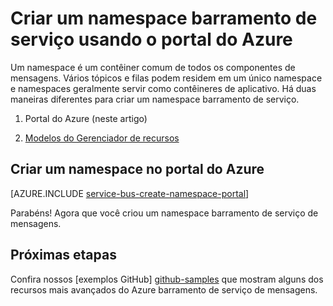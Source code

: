 <properties
    pageTitle="Criar um namespace barramento de serviço no portal Azure | Microsoft Azure"
    description="Para começar a usar barramento de serviço, você precisará de um namespace. Veja aqui como criar uma usando o portal do Azure."
    services="service-bus"
    documentationCenter=".net"
    authors="jtaubensee"
    manager="timlt"
    editor=""/>

<tags
    ms.service="service-bus"
    ms.devlang="tbd"
    ms.topic="get-started-article"
    ms.tgt_pltfrm="dotnet"
    ms.workload="na"
    ms.date="08/22/2016"
    ms.author="jotaub"/>

# <a name="create-a-service-bus-namespace-using-the-azure-portal"></a>Criar um namespace barramento de serviço usando o portal do Azure

Um namespace é um contêiner comum de todos os componentes de mensagens. Vários tópicos e filas podem residem em um único namespace e namespaces geralmente servir como contêineres de aplicativo. Há duas maneiras diferentes para criar um namespace barramento de serviço.

1.  Portal do Azure (neste artigo)

2.  [Modelos do Gerenciador de recursos][create-namespace-using-arm]

## <a name="create-a-namespace-in-the-azure-portal"></a>Criar um namespace no portal do Azure

[AZURE.INCLUDE [service-bus-create-namespace-portal](../../includes/service-bus-create-namespace-portal.md)]

Parabéns! Agora que você criou um namespace barramento de serviço de mensagens.

## <a name="next-steps"></a>Próximas etapas

Confira nossos [exemplos GitHub] [ github-samples] que mostram alguns dos recursos mais avançados do Azure barramento de serviço de mensagens.

[create-namespace-using-arm]: service-bus-resource-manager-overview.md
[github-samples]: https://github.com/Azure-Samples/azure-servicebus-messaging-samples